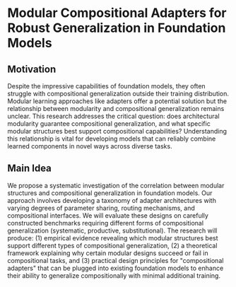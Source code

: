 # Modular Compositional Adapters for Robust Generalization in Foundation Models

## Motivation
Despite the impressive capabilities of foundation models, they often struggle with compositional generalization outside their training distribution. Modular learning approaches like adapters offer a potential solution but the relationship between modularity and compositional generalization remains unclear. This research addresses the critical question: does architectural modularity guarantee compositional generalization, and what specific modular structures best support compositional capabilities? Understanding this relationship is vital for developing models that can reliably combine learned components in novel ways across diverse tasks.

## Main Idea
We propose a systematic investigation of the correlation between modular structures and compositional generalization in foundation models. Our approach involves developing a taxonomy of adapter architectures with varying degrees of parameter sharing, routing mechanisms, and compositional interfaces. We will evaluate these designs on carefully constructed benchmarks requiring different forms of compositional generalization (systematic, productive, substitutional). The research will produce: (1) empirical evidence revealing which modular structures best support different types of compositional generalization, (2) a theoretical framework explaining why certain modular designs succeed or fail in compositional tasks, and (3) practical design principles for "compositional adapters" that can be plugged into existing foundation models to enhance their ability to generalize compositionally with minimal additional training.